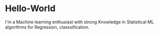 # Hello-World
I'm a Machine learning enthusiast with strong Knowledge in Statistical ML algorithms for Regression, classsification.

